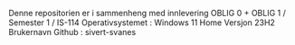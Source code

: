 Denne repositorien er i sammenheng med innlevering OBLIG 0 + OBLIG 1 / Semester 1 / IS-114
Operativsystemet : Windows 11 Home 
Versjon 23H2
Brukernavn Github : sivert-svanes
